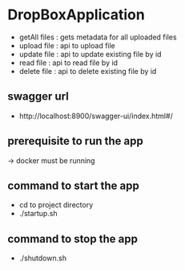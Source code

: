 # DropBoxApplication
- getAll files : gets metadata for all uploaded files
- upload file : api to upload file
- update file : api to update existing file by id
- read file : api to read file by id
- delete file : api to delete existing file by id

## swagger url
- http://localhost:8900/swagger-ui/index.html#/


## prerequisite to run the app
-> docker must be running

## command to start the app
- cd to project directory
- ./startup.sh

## command to stop the app
- ./shutdown.sh

    

